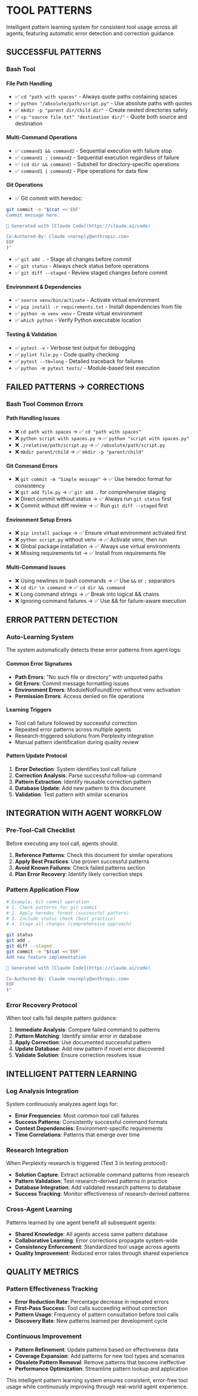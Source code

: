 # TOOL PATTERNS

Intelligent pattern learning system for consistent tool usage across all agents, featuring automatic error detection and correction guidance.

## SUCCESSFUL PATTERNS

### Bash Tool

#### File Path Handling
- ✅ `cd "path with spaces"` - Always quote paths containing spaces
- ✅ `python "/absolute/path/script.py"` - Use absolute paths with quotes
- ✅ `mkdir -p "parent dir/child dir"` - Create nested directories safely
- ✅ `cp "source file.txt" "destination dir/"` - Quote both source and destination

#### Multi-Command Operations
- ✅ `command1 && command2` - Sequential execution with failure stop
- ✅ `command1 ; command2` - Sequential execution regardless of failure
- ✅ `(cd dir && command)` - Subshell for directory-specific operations
- ✅ `command1 | command2` - Pipe operations for data flow

#### Git Operations
- ✅ Git commit with heredoc:
```bash
git commit -m "$(cat <<'EOF'
Commit message here.

🤖 Generated with [Claude Code](https://claude.ai/code)

Co-Authored-By: Claude <noreply@anthropic.com>
EOF
)"
```
- ✅ `git add .` - Stage all changes before commit
- ✅ `git status` - Always check status before operations
- ✅ `git diff --staged` - Review staged changes before commit

#### Environment & Dependencies
- ✅ `source venv/bin/activate` - Activate virtual environment
- ✅ `pip install -r requirements.txt` - Install dependencies from file
- ✅ `python -m venv venv` - Create virtual environment
- ✅ `which python` - Verify Python executable location

#### Testing & Validation
- ✅ `pytest -v` - Verbose test output for debugging
- ✅ `pylint file.py` - Code quality checking
- ✅ `pytest --tb=long` - Detailed traceback for failures
- ✅ `python -m pytest tests/` - Module-based test execution

## FAILED PATTERNS → CORRECTIONS

### Bash Tool Common Errors

#### Path Handling Issues
- ❌ `cd path with spaces` → ✅ `cd "path with spaces"`
- ❌ `python script with spaces.py` → ✅ `python "script with spaces.py"`
- ❌ `./relative/path/script.py` → ✅ `/absolute/path/script.py`
- ❌ `mkdir parent/child` → ✅ `mkdir -p "parent/child"`

#### Git Command Errors
- ❌ `git commit -m "Simple message"` → ✅ Use heredoc format for consistency
- ❌ `git add file.py` → ✅ `git add .` for comprehensive staging
- ❌ Direct commit without status → ✅ Always run `git status` first
- ❌ Commit without diff review → ✅ Run `git diff --staged` first

#### Environment Setup Errors
- ❌ `pip install package` → ✅ Ensure virtual environment activated first
- ❌ `python script.py` without venv → ✅ Activate venv, then run
- ❌ Global package installation → ✅ Always use virtual environments
- ❌ Missing requirements.txt → ✅ Install from requirements file

#### Multi-Command Issues
- ❌ Using newlines in bash commands → ✅ Use `&&` or `;` separators
- ❌ `cd dir \n command` → ✅ `cd dir && command`
- ❌ Long command strings → ✅ Break into logical && chains
- ❌ Ignoring command failures → ✅ Use && for failure-aware execution

## ERROR PATTERN DETECTION

### Auto-Learning System
The system automatically detects these error patterns from agent logs:

#### Common Error Signatures
- **Path Errors**: "No such file or directory" with unquoted paths
- **Git Errors**: Commit message formatting issues
- **Environment Errors**: ModuleNotFoundError without venv activation
- **Permission Errors**: Access denied on file operations

#### Learning Triggers
- Tool call failure followed by successful correction
- Repeated error patterns across multiple agents
- Research-triggered solutions from Perplexity integration
- Manual pattern identification during quality review

#### Pattern Update Protocol
1. **Error Detection**: System identifies tool call failure
2. **Correction Analysis**: Parse successful follow-up command
3. **Pattern Extraction**: Identify reusable correction pattern
4. **Database Update**: Add new pattern to this document
5. **Validation**: Test pattern with similar scenarios

## INTEGRATION WITH AGENT WORKFLOW

### Pre-Tool-Call Checklist
Before executing any tool call, agents should:
1. **Reference Patterns**: Check this document for similar operations
2. **Apply Best Practices**: Use proven successful patterns
3. **Avoid Known Failures**: Check failed patterns section
4. **Plan Error Recovery**: Identify likely correction steps

### Pattern Application Flow
```bash
# Example: Git commit operation
# 1. Check patterns for git commit
# 2. Apply heredoc format (successful pattern)
# 3. Include status check (best practice)
# 4. Stage all changes (comprehensive approach)

git status
git add .
git diff --staged
git commit -m "$(cat <<'EOF'
Add new feature implementation

🤖 Generated with [Claude Code](https://claude.ai/code)

Co-Authored-By: Claude <noreply@anthropic.com>
EOF
)"
```

### Error Recovery Protocol
When tool calls fail despite pattern guidance:
1. **Immediate Analysis**: Compare failed command to patterns
2. **Pattern Matching**: Identify similar error in database
3. **Apply Correction**: Use documented successful pattern
4. **Update Database**: Add new pattern if novel error discovered
5. **Validate Solution**: Ensure correction resolves issue

## INTELLIGENT PATTERN LEARNING

### Log Analysis Integration
System continuously analyzes agent logs for:
- **Error Frequencies**: Most common tool call failures
- **Success Patterns**: Consistently successful command formats
- **Context Dependencies**: Environment-specific requirements
- **Time Correlations**: Patterns that emerge over time

### Research Integration
When Perplexity research is triggered (Test 3 in testing protocol):
- **Solution Capture**: Extract actionable command patterns from research
- **Pattern Validation**: Test research-derived patterns in practice
- **Database Integration**: Add validated research patterns to database
- **Success Tracking**: Monitor effectiveness of research-derived patterns

### Cross-Agent Learning
Patterns learned by one agent benefit all subsequent agents:
- **Shared Knowledge**: All agents access same pattern database
- **Collaborative Learning**: Error corrections propagate system-wide
- **Consistency Enforcement**: Standardized tool usage across agents
- **Quality Improvement**: Reduced error rates through shared experience

## QUALITY METRICS

### Pattern Effectiveness Tracking
- **Error Reduction Rate**: Percentage decrease in repeated errors
- **First-Pass Success**: Tool calls succeeding without correction
- **Pattern Usage**: Frequency of pattern consultation before tool calls
- **Discovery Rate**: New patterns learned per development cycle

### Continuous Improvement
- **Pattern Refinement**: Update patterns based on effectiveness data
- **Coverage Expansion**: Add patterns for new tool types and scenarios
- **Obsolete Pattern Removal**: Remove patterns that become ineffective
- **Performance Optimization**: Streamline pattern lookup and application

This intelligent pattern learning system ensures consistent, error-free tool usage while continuously improving through real-world agent experience.